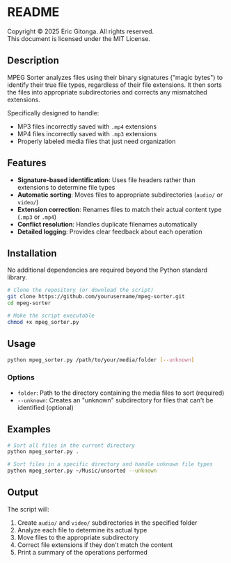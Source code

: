 # README

Copyright © 2025 Eric Gitonga. All rights reserved.  
This document is licensed under the MIT License.

## Description

MPEG Sorter analyzes files using their binary signatures ("magic bytes") to identify their true file types, regardless of their file extensions. It then sorts the files into appropriate subdirectories and corrects any mismatched extensions.

Specifically designed to handle:
- MP3 files incorrectly saved with `.mp4` extensions
- MP4 files incorrectly saved with `.mp3` extensions
- Properly labeled media files that just need organization

## Features

- **Signature-based identification**: Uses file headers rather than extensions to determine file types
- **Automatic sorting**: Moves files to appropriate subdirectories (`audio/` or `video/`)
- **Extension correction**: Renames files to match their actual content type (`.mp3` or `.mp4`)
- **Conflict resolution**: Handles duplicate filenames automatically
- **Detailed logging**: Provides clear feedback about each operation

## Installation

No additional dependencies are required beyond the Python standard library.

```bash
# Clone the repository (or download the script)
git clone https://github.com/yourusername/mpeg-sorter.git
cd mpeg-sorter

# Make the script executable
chmod +x mpeg_sorter.py
```

## Usage

```bash
python mpeg_sorter.py /path/to/your/media/folder [--unknown]
```

### Options

- `folder`: Path to the directory containing the media files to sort (required)
- `--unknown`: Creates an "unknown" subdirectory for files that can't be identified (optional)

## Examples

```bash
# Sort all files in the current directory
python mpeg_sorter.py .

# Sort files in a specific directory and handle unknown file types
python mpeg_sorter.py ~/Music/unsorted --unknown
```

## Output

The script will:
1. Create `audio/` and `video/` subdirectories in the specified folder
2. Analyze each file to determine its actual type
3. Move files to the appropriate subdirectory
4. Correct file extensions if they don't match the content
5. Print a summary of the operations performed
